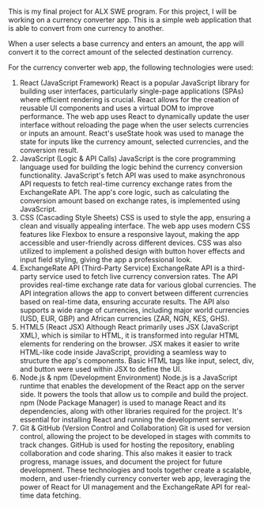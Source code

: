 This is my final project for ALX SWE program. For this project, I will be working on a currency converter app. This is a simple web application that is able to convert from one currency to another.

When a user selects a base currency and enters an amount, the app will convert it to the correct amount of the selected destination currency.

For the currency converter web app, the following technologies were used:

1. React (JavaScript Framework)
React is a popular JavaScript library for building user interfaces, particularly single-page applications (SPAs) where efficient rendering is crucial. React allows for the creation of reusable UI components and uses a virtual DOM to improve performance.
The web app uses React to dynamically update the user interface without reloading the page when the user selects currencies or inputs an amount.
React's useState hook was used to manage the state for inputs like the currency amount, selected currencies, and the conversion result.
2. JavaScript (Logic & API Calls)
JavaScript is the core programming language used for building the logic behind the currency conversion functionality.
JavaScript's fetch API was used to make asynchronous API requests to fetch real-time currency exchange rates from the ExchangeRate API.
The app's core logic, such as calculating the conversion amount based on exchange rates, is implemented using JavaScript.
3. CSS (Cascading Style Sheets)
CSS is used to style the app, ensuring a clean and visually appealing interface.
The web app uses modern CSS features like Flexbox to ensure a responsive layout, making the app accessible and user-friendly across different devices.
CSS was also utilized to implement a polished design with button hover effects and input field styling, giving the app a professional look.
4. ExchangeRate API (Third-Party Service)
ExchangeRate API is a third-party service used to fetch live currency conversion rates. The API provides real-time exchange rate data for various global currencies.
The API integration allows the app to convert between different currencies based on real-time data, ensuring accurate results.
The API also supports a wide range of currencies, including major world currencies (USD, EUR, GBP) and African currencies (ZAR, NGN, KES, GHS).
5. HTML5 (React JSX)
Although React primarily uses JSX (JavaScript XML), which is similar to HTML, it is transformed into regular HTML elements for rendering on the browser.
JSX makes it easier to write HTML-like code inside JavaScript, providing a seamless way to structure the app's components.
Basic HTML tags like input, select, div, and button were used within JSX to define the UI.
6. Node.js & npm (Development Environment)
Node.js is a JavaScript runtime that enables the development of the React app on the server side. It powers the tools that allow us to compile and build the project.
npm (Node Package Manager) is used to manage React and its dependencies, along with other libraries required for the project. It's essential for installing React and running the development server.
7. Git & GitHub (Version Control and Collaboration)
Git is used for version control, allowing the project to be developed in stages with commits to track changes.
GitHub is used for hosting the repository, enabling collaboration and code sharing. This also makes it easier to track progress, manage issues, and document the project for future development.
These technologies and tools together create a scalable, modern, and user-friendly currency converter web app, leveraging the power of React for UI management and the ExchangeRate API for real-time data fetching.
